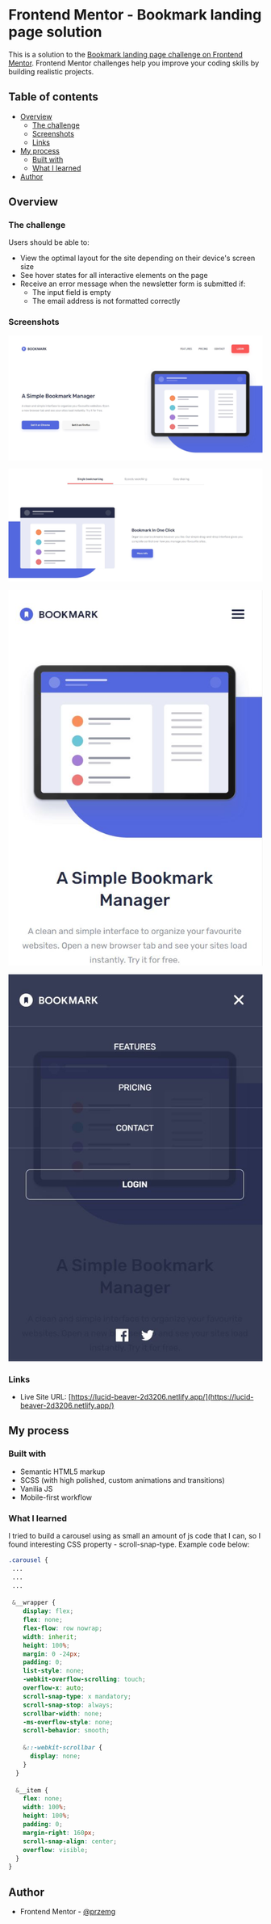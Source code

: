 # Frontend Mentor - Bookmark landing page solution

This is a solution to the [Bookmark landing page challenge on Frontend Mentor](https://www.frontendmentor.io/challenges/bookmark-landing-page-5d0b588a9edda32581d29158). Frontend Mentor challenges help you improve your coding skills by building realistic projects. 

## Table of contents

- [Overview](#overview)
  - [The challenge](#the-challenge)
  - [Screenshots](#screenshots)
  - [Links](#links)
- [My process](#my-process)
  - [Built with](#built-with)
  - [What I learned](#what-i-learned)
- [Author](#author)

## Overview

### The challenge

Users should be able to:

- View the optimal layout for the site depending on their device's screen size
- See hover states for all interactive elements on the page
- Receive an error message when the newsletter form is submitted if:
  - The input field is empty
  - The email address is not formatted correctly

### Screenshots

![Solution preview 1 to Bookmark homepage with self-made accordion and carousel](./solution_screens/solution1.jpg)

![Solution preview 2 to Bookmark homepage with self-made accordion and carousel](./solution_screens/solution2.jpg)

![Solution preview 3 to Bookmark homepage with self-made accordion and carousel](./solution_screens/solution3.jpg)

![Solution preview 4 to Bookmark homepage with self-made accordion and carousel](./solution_screens/solution4.jpg)

### Links

- Live Site URL: [https://lucid-beaver-2d3206.netlify.app/](https://lucid-beaver-2d3206.netlify.app/)

## My process

### Built with

- Semantic HTML5 markup
- SCSS (with high polished, custom animations and transitions)
- Vanilia JS
- Mobile-first workflow

### What I learned

I tried to build a carousel using as small an amount of js code that I can, so I found interesting CSS property - scroll-snap-type. Example code below:

```css
.carousel {
 ...
 ...
 ...

 &__wrapper {
    display: flex;
    flex: none;
    flex-flow: row nowrap;
    width: inherit;
    height: 100%;
    margin: 0 -24px;
    padding: 0;
    list-style: none;
    -webkit-overflow-scrolling: touch;
    overflow-x: auto;
    scroll-snap-type: x mandatory;
    scroll-snap-stop: always;
    scrollbar-width: none;
    -ms-overflow-style: none;
    scroll-behavior: smooth;

    &::-webkit-scrollbar {
      display: none;
    }
  }

  &__item {
    flex: none;
    width: 100%;
    height: 100%;
    padding: 0;
    margin-right: 160px;
    scroll-snap-align: center;
    overflow: visible;
  }
}
```

## Author

- Frontend Mentor - [@przemg](https://www.frontendmentor.io/profile/przemg)
